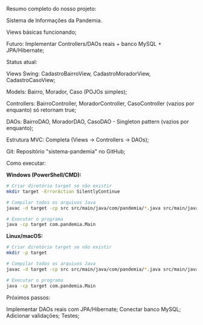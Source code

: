Resumo completo do nosso projeto:

Sistema de Informações da Pandemia.

Views básicas funcionando;

Futuro: Implementar Controllers/DAOs reais + banco MySQL + JPA/Hibernate;

Status atual:

Views Swing: CadastroBairroView, CadastroMoradorView, CadastroCasoView;

Models: Bairro, Morador, Caso (POJOs simples);

Controllers: BairroController, MoradorController, CasoController (vazios por enquanto) só retornam true;

DAOs: BairroDAO, MoradorDAO, CasoDAO - Singleton pattern (vazios por enquanto);

Estrutura MVC: Completa (Views → Controllers → DAOs);

Git: Repositório "sistema-pandemia" no GitHub;

Como executar:

**Windows (PowerShell/CMD):**

```bash
# Criar diretório target se não existir
mkdir target -ErrorAction SilentlyContinue

# Compilar todos os arquivos Java
javac -d target -cp src src/main/java/com/pandemia/*.java src/main/java/com/pandemia/model/*.java src/main/java/com/pandemia/controller/*.java src/main/java/com/pandemia/dao/*.java src/main/java/com/pandemia/view/*.java

# Executar o programa
java -cp target com.pandemia.Main
```

**Linux/macOS:**

```bash
# Criar diretório target se não existir
mkdir -p target

# Compilar todos os arquivos Java
javac -d target -cp src src/main/java/com/pandemia/*.java src/main/java/com/pandemia/model/*.java src/main/java/com/pandemia/controller/*.java src/main/java/com/pandemia/dao/*.java src/main/java/com/pandemia/view/*.java

# Executar o programa
java -cp target com.pandemia.Main
```

Próximos passos:

Implementar DAOs reais com JPA/Hibernate;
Conectar banco MySQL;
Adicionar validações;
Testes;
